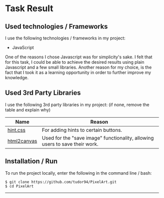 # Task Result

## Used technologies / Frameworks

I use the following technologies / frameworks in my project:

- JavaScript

One of the reasons I chose Javascript was for simplicity's sake. I felt that for this task, I could be able to achieve the desired results using plain Javascript and a few small libraries. Another reason for my choice, is the fact that I took it as a learning opportunity in order to further improve my knowledge.

## Used 3rd Party Libraries

I use the following 3rd party libraries in my project: (if none, remove the table and explain why)

| Name                                            | Reason                                                                      |
| ----------------------------------------------- | --------------------------------------------------------------------------- |
| [hint.css](https://kushagra.dev/lab/hint/)      | For adding hints to certain buttons.                                        |
| [html2canvas](https://html2canvas.hertzen.com/) | Used for the "save image" functionality, allowing users to save their work. |

## Installation / Run

To run the project locally, enter the following in the command line / bash:

```console
$ git clone https://github.com/tudor94/PixelArt.git
$ cd PixelArt
```

---
